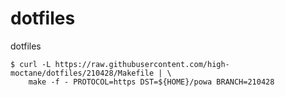 # dotfiles
dotfiles

```
$ curl -L https://raw.githubusercontent.com/high-moctane/dotfiles/210428/Makefile | \
    make -f - PROTOCOL=https DST=${HOME}/powa BRANCH=210428
```
